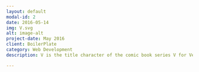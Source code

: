```yaml
---
layout: default
modal-id: 2
date: 2016-05-14
img: V.svg
alt: image-alt
project-date: May 2016
client: BoilerPlate
category: Web Development
description: V is the title character of the comic book series V for Vendetta, created by Alan Moore and David Lloyd. He is a mysterious anarchist, vigilante, and freedom fighter who is easily recognizable by his Guy Fawkes mask, long hair and dark clothing. According to Moore, he was designed to be morally ambiguous, so that readers could decide for themselves whether he was a hero fighting for a cause or simply insane.

---
```


